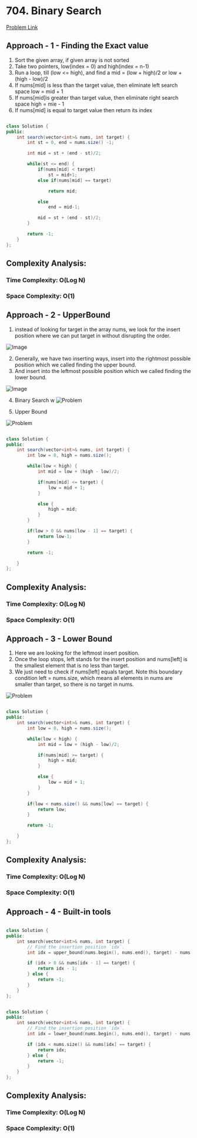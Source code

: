 # 704. Binary Search

[Problem Link](https://leetcode.com/problems/binary-search/)

## Approach - 1 - Finding the Exact value

1. Sort the given array, if given array is not sorted
2. Take two pointers, low(index = 0) and high(index = n-1)
3. Run a loop, till (low <= high), and find a mid = (low + high)/2 or low + (high - low)/2
4. If nums[mid] is less than the target value, then eliminate left search space low = mid + 1
5. If nums[mid]is greater than target value, then eliminate right search space high = mie - 1
6. If nums[mid] is equal to target value then return its index

```Java

class Solution {
public:
    int search(vector<int>& nums, int target) {
        int st = 0, end = nums.size() -1;

        int mid = st + (end - st)/2;

        while(st <= end) {
            if(nums[mid] < target)
                st = mid+1;
            else if(nums[mid] == target)

                return mid;

            else
                end = mid-1;

            mid = st + (end - st)/2;
        }

        return -1;
    }
};

```

## Complexity Analysis:

### Time Complexity: O(Log N)

### Space Complexity: O(1)

## Approach - 2 - UpperBound

1.  instead of looking for target in the array nums, we look for the insert position where we can put target in without disrupting the order.

![Image](https://leetcode.com/problems/binary-search/Figures/704_re/u1.png)

2. Generally, we have two inserting ways, insert into the rightmost possible position which we called finding the upper bound.
3. And insert into the leftmost possible position which we called finding the lower bound.

![Image](https://leetcode.com/problems/binary-search/Figures/704_re/u3.png)

4. Binary Search
   w
   ![Problem](https://leetcode.com/problems/binary-search/Figures/704_re/upper2.png)

5. Upper Bound

![Problem](https://leetcode.com/problems/binary-search/Figures/704_re/upper5.png)

```Java

class Solution {
public:
    int search(vector<int>& nums, int target) {
        int low = 0, high = nums.size();

        while(low < high) {
            int mid = low + (high - low)/2;

            if(nums[mid] <= target) {
                low = mid + 1;
            }

            else {
                high = mid;
            }
        }

        if(low > 0 && nums[low - 1] == target) {
            return low-1;
        }

        return -1;

    }
};

```

## Complexity Analysis:

### Time Complexity: O(Log N)

### Space Complexity: O(1)

## Approach - 3 - Lower Bound

1. Here we are looking for the leftmost insert position.
2. Once the loop stops, left stands for the insert position and nums[left] is the smallest element that is no less than target.
3. We just need to check if nums[left] equals target. Note this boundary condition left = nums.size, which means all elements in nums are smaller than target, so there is no target in nums.

![Problem](https://leetcode.com/problems/binary-search/Figures/704_re/lower2.png)

```Java

class Solution {
public:
    int search(vector<int>& nums, int target) {
        int low = 0, high = nums.size();

        while(low < high) {
            int mid = low + (high - low)/2;

            if(nums[mid] >= target) {
                high = mid;
            }

            else {
                low = mid + 1;
            }
        }

        if(low < nums.size() && nums[low] == target) {
            return low;
        }

        return -1;

    }
};

```

## Complexity Analysis:

### Time Complexity: O(Log N)

### Space Complexity: O(1)

## Approach - 4 - Built-in tools

```C++

class Solution {
public:
    int search(vector<int>& nums, int target) {
        // Find the insertion position `idx`.
        int idx = upper_bound(nums.begin(), nums.end(), target) - nums.begin();

        if (idx > 0 && nums[idx - 1] == target) {
            return idx - 1;
        } else {
            return -1;
        }
    }
};

```

```C++

class Solution {
public:
    int search(vector<int>& nums, int target) {
        // Find the insertion position `idx`.
        int idx = lower_bound(nums.begin(), nums.end(), target) - nums.begin();

        if (idx < nums.size() && nums[idx] == target) {
            return idx;
        } else {
            return -1;
        }
    }
};

```

## Complexity Analysis:

### Time Complexity: O(Log N)

### Space Complexity: O(1)
